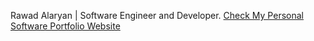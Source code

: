 Rawad Alaryan | Software Engineer and Developer.
[Check My Personal Software Portfolio Website](https://rawadalaryan.me)


<!---
RawadAlaryan/RawadAlaryan is a ✨ special ✨ repository because its `README.md` (this file) appears on your GitHub profile.
You can click the Preview link to take a look at your changes.
--->
